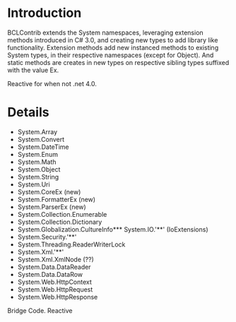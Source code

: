 # Introduction #

BCLContrib extends the System namespaces, leveraging extension methods introduced in C# 3.0, and creating new types to add library like functionality. Extension methods add new instanced methods to existing System types, in their respective namespaces (except for Object). And static methods are creates in new types on respective sibling types suffixed with the value Ex.

Reactive for when not .net 4.0.

# Details #

  * System.Array
  * System.Convert
  * System.DateTime
  * System.Enum
  * System.Math
  * System.Object
  * System.String
  * System.Uri
  * System.CoreEx (new)
  * System.FormatterEx (new)
  * System.ParserEx (new)
  * System.Collection.Enumerable
  * System.Collection.Dictionary
  * System.Globalization.CultureInfo*** System.IO.'**' (IoExtensions)
  * System.Security.'**'
  * System.Threading.ReaderWriterLock
  * System.Xml.'**'
  * System.Xml.XmlNode (??)
  * System.Data.DataReader
  * System.Data.DataRow
  * System.Web.HttpContext
  * System.Web.HttpRequest
  * System.Web.HttpResponse

Bridge Code. Reactive